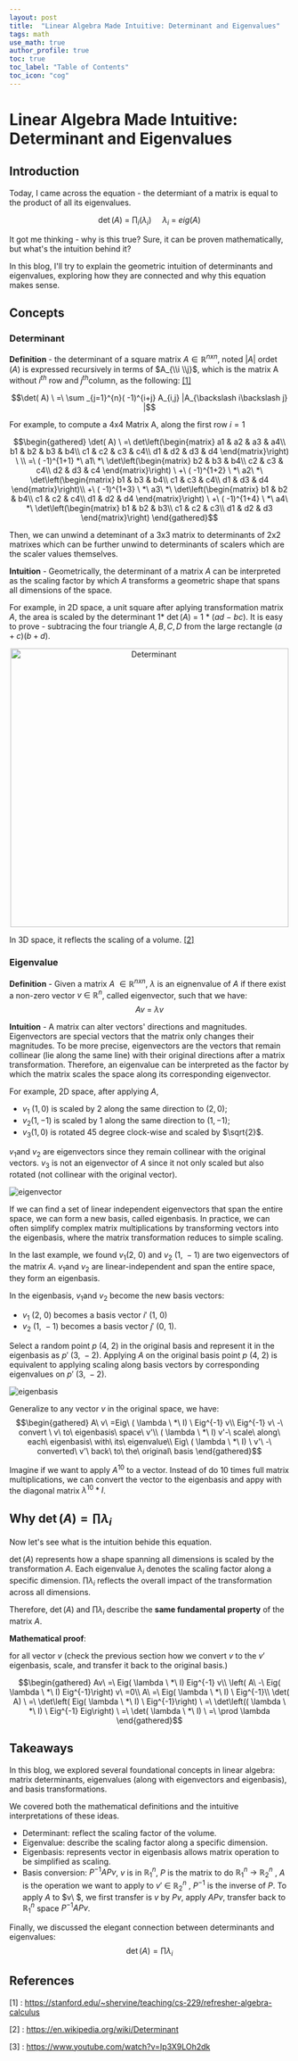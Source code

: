 ```yaml
---
layout: post
title:  "Linear Algebra Made Intuitive: Determinant and Eigenvalues"
tags: math
use_math: true
author_profile: true
toc: true
toc_label: "Table of Contents"
toc_icon: "cog"
---
```


# Linear Algebra Made Intuitive: Determinant and Eigenvalues

## Introduction

Today, I came across the equation - the determiant of a matrix is equal to the product
of all its eigenvalues.

$$\det( A) \ =\ \prod _{i}( \lambda _{i}) \ \ \ \ \ \lambda _{i} \ =\ eig( A)$$

It got me thinking - why is this true? Sure, it can be
proven mathematically, but what's the intuition behind it?

In this blog, I'll try to explain the geometric intuition of determinants and eigenvalues,
exploring how they are connected and why this equation makes sense.

## Concepts

### Determinant

**Definition** - the determinant of a square matrix $A\in \mathbb{R}^{nxn}$,
noted $|A|\text{ or}\det (A)$ is expressed recursively in terms of $A_{\\i \\j}$,
which is the matrix A without $i^{th}\text{ row and } j^{th}\text{column}$, as the following: [\[1\]](#references)

$$\det( A) \ =\ \sum _{j=1}^{n}( -1)^{i+j} A_{i,j} |A_{\backslash i\backslash j} |$$

For example, to compute a 4x4 Matrix A, along the first row $i=1$

$$\begin{gathered}
\det( A) \ =\ det\left(\begin{matrix}
a1 & a2 & a3 & a4\\
b1 & b2 & b3 & b4\\
c1 & c2 & c3 & c4\\
d1 & d2 & d3 & d4
\end{matrix}\right) \ \\
=\ ( -1)^{1+1} *\ a1\ *\ \det\left(\begin{matrix}
b2 & b3 & b4\\
c2 & c3 & c4\\
d2 & d3 & c4
\end{matrix}\right) \ +\ ( -1)^{1+2} \ *\ a2\ *\ \det\left(\begin{matrix}
b1 & b3 & b4\\
c1 & c3 & c4\\
d1 & d3 & d4
\end{matrix}\right)\\
+\ ( -1)^{1+3} \ *\ a3\ *\ \det\left(\begin{matrix}
b1 & b2 & b4\\
c1 & c2 & c4\\
d1 & d2 & d4
\end{matrix}\right) \ +\ ( -1)^{1+4} \ *\ a4\ *\ \det\left(\begin{matrix}
b1 & b2 & b3\\
c1 & c2 & c3\\
d1 & d2 & d3
\end{matrix}\right)
\end{gathered}$$

Then, we can unwind a deteminant of a 3x3 matrix to determinants of 2x2 matrixes which can be further
unwind to determinants of scalers which are the scaler values themselves.

**Intuition** - Geometrically, the determinant of a matrix $A$ can be
interpreted as the scaling factor by which $A$ transforms a geometric shape that
spans all dimensions of the space.

For example, in 2D space, a unit square after aplying transformation
matrix $A$, the area is scaled by the determinant
$1*\ \det( A) \ =\ 1\ *\ ( ad\ -\ bc)$. It is easy to prove - subtracing the four triangle $A,B,C,D$ from the large rectangle $(a+c)(b+d)$.

<div style="text-align: center;">
  <img src="/images/2024-12-23-determinant-and-eigenvalues/determinant.png" alt="Determinant" width="500">
</div>

In 3D space, it reflects the scaling of a volume. [\[2\]](#references)


### Eigenvalue

**Definition** - Given a matrix $A\ \in \mathbb{R}^{nxn}$, $\lambda$ is an
eignenvalue of $A$ if there exist a non-zero vector
$v\ \in \ \mathbb{R}^{n}$, called eigenvector, such that we have:
$$Av\ =\ \lambda v$$

**Intuition** - A matrix can alter vectors' directions and magnitudes.
Eigenvectors are special vectors that the matrix only changes their magnitudes.
To be more precise, eigenvectors are the vectors that remain collinear (lie along the same line)
with their original directions after a matrix transformation. Therefore, an
eigenvalue can be interpreted as the factor by which the matrix scales
the space along its corresponding eigenvector.

For example, 2D space, after applying $A$,
- $v_{1} \ (1,0)$ is scaled by 2 along the same direction to $(2,0)$;
- $v_{2} (1,-1)$ is scaled by 1 along the same direction to $(1,-1)$;
- $v_{3} (1,0)$ is rotated 45 degree clock-wise and scaled by $\sqrt{2}$.

$v_{1}\text{and } v_{2}$ are eigenvectors since they remain collinear
with the original vectors. $v_{3}$ is not an eigenvector of $A$
since it not only scaled but also rotated (not collinear with the
original vector).

![eigenvector](/images/2024-12-23-determinant-and-eigenvalues/eigenvector.png)

If we can find a set of linear independent eigenvectors that span the
entire space, we can form a new basis, called eigenbasis. In practice,
we can often simplify complex matrix multiplications by transforming
vectors into the eigenbasis, where the matrix transformation reduces to simple scaling.

In the last example, we found $v_{1}( 2,\ 0) \ \text{and } v_{2} \ ( 1,\ -1)$ are two
eigenvectors of the matrix $A$. $v_{1}\text{and } v_{2}$ are linear-independent and
span the entire space, they form an eigenbasis.

In the eigenbasis, $v_{1}\text{and } v_{2}$ become the new basis vectors:
- $v_{1} \ ( 2,\ 0)$ becomes a basis vector $i'\ ( 1,\ 0)$
- $v_{2} \ ( 1,\ -1)$ becomes a basis vector $j'\ ( 0,\ 1)$.

Select a random point $p\ ( 4,\ 2)$ in the original basis and represent
it in the eigenbasis as $p'\ ( 3,\ -2)$. Applying $A$ on the original
basis point $p\ ( 4,\ 2)$ is equivalent to applying scaling along basis
vectors by corresponding eigenvalues on $p'\ ( 3,\ -2)$.

![eigenbasis](/images/2024-12-23-determinant-and-eigenvalues/eigenbasis.png)


Generalize to any vector $v$ in the original space, we have:
$$\begin{gathered}
A\ v\ =Eig\ ( \lambda \ *\ I) \ Eig^{-1} v\\
Eig^{-1} v\ -\ convert \ v\ to\ eigenbasis\ space\ v'\\
( \lambda \ *\ I) v'-\ scale\ along\ each\ eigenbasis\ with\ its\ eigenvalue\\
Eig\ ( \lambda \ *\ I) \ v'\ -\ converted\ v'\ back\ to\ the\ original\ basis
\end{gathered}$$

Imagine if we want to apply $A^{10}$ to a vector.
Instead of do 10 times full matrix multiplications, we can convert the vector
to the eigenbasis and appy with the diagonal matrix $\lambda ^{10} *I$.

## Why $\det (A)=\prod \lambda _{i}$

Now let's see what is the intuition behide this equation.

$\det (A)$ represents how a shape spanning all dimensions is scaled by the transformation $A$.
Each eigenvalue $\lambda _{i}$ denotes the scaling factor along a specific dimension.
$\prod \lambda _{i}$ reflects the overall impact of the transformation across all dimensions. 

Therefore, $\det (A)$ and $\prod \lambda _{i}$ describe the **same fundamental property** of the
matrix $A$.

**Mathematical proof**:

for all vector $v$ (check the previous section how we convert $v$
to the $v'$ eigenbasis, scale, and transfer it back to the original
basis.)

$$\begin{gathered}
Av\ =\ Eig( \lambda \ *\ I) Eig^{-1} v\\
\left( A\ -\ Eig( \lambda \ *\ I) Eig^{-1}\right) v\ =0\\
A\ =\ Eig( \lambda \ *\ I) \ Eig^{-1}\\
\det( A) \ =\ \det\left( Eig( \lambda \ *\ I) \ Eig^{-1}\right) \ =\ \det\left(( \lambda \ *\ I) \ Eig^{-1} Eig\right) \ =\ \det( \lambda \ *\ I) \ =\ \prod \lambda 
\end{gathered}$$

## Takeaways

In this blog, we explored several foundational concepts in
linear algebra: matrix determinants, eigenvalues (along with
eigenvectors and eigenbasis), and basis transformations.

We covered both the mathematical definitions and the intuitive
interpretations of these ideas.
- Determinant: reflect the scaling factor of the volume.
- Eigenvalue: describe the scaling factor along a specific dimension.
- Eigenbasis: represents vector in eigenbasis allows matrix operation to be simplified as scaling.
- Basis conversion: $P^{-1} APv$, $v$ is in $\mathbb{R}_{1}^{n}$, $P$ is the matrix to do
$\mathbb{R}_{1}^{n} \ \rightarrow \ \mathbb{R}_{2}^{n}$ , $A$ is the
operation we want to apply to $v'\ \in \ \mathbb{R}_{2}^{n}$ , $P^{-1}$
is the inverse of $P$. To apply $A$ to $v\ $, we first transfer is $v$
by $Pv$, apply $APv$, transfer back to $\mathbb{R}_{1}^{n}$ space
$P^{-1} APv$.

Finally, we discussed the elegant connection between determinants and eigenvalues:
$$\det (A)=\prod \lambda _{i}$$

## References
[1] : <https://stanford.edu/~shervine/teaching/cs-229/refresher-algebra-calculus>

[2] : <https://en.wikipedia.org/wiki/Determinant>

[3] : <https://www.youtube.com/watch?v=Ip3X9LOh2dk>
